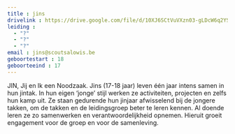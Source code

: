 ```yaml
---
title : jins
drivelink : https://drive.google.com/file/d/10XJ6SCtVuVXzn03-gLDcW6q2YSXN7dHO/preview
leiding : 
  - "?"
  - "?"
  - "?"
email : jins@scoutsalowis.be
geboortestart : 18
geboorteeind : 17
---
```


JIN, Jij en Ik een Noodzaak.
Jins (17-18 jaar) leven één jaar intens samen in hun jintak.
In hun eigen ‘jonge’ stijl werken ze activiteiten, projecten en zelfs hun kamp uit.
Ze staan gedurende hun jinjaar afwisselend bij de jongere takken, om de takken en de leidingsgroep beter te leren kennen.
Al doende leren ze zo samenwerken en verantwoordelijkheid opnemen.
Hieruit groeit engagement voor de groep en voor de samenleving.
